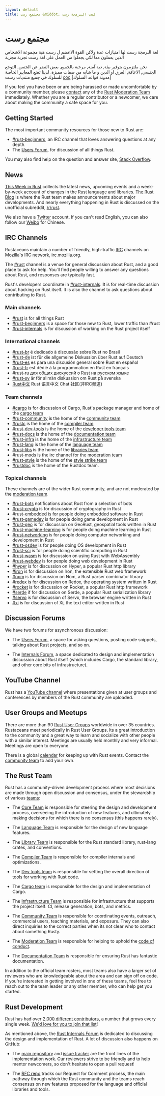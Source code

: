 ```yaml
---
layout: default
title: مجتمع رست &middot; لغت البرمجة رست
---
```


# مجتمع رست

لغة البرمجة رست لها امتيازات عدة ولاكن القوة الاعضم ل رست هية
مجموعة الاشخاص الذين يعملون معا لكي يجعلوا من العمل على لغة
رست تجربة مجزية


نحن ملتزمون بتوفير بيئة, دية آمنة, مرحبة بالجميع, بغض النضر عن الجنس,
 التوجع الجنسي, الاعاقة, العرق او الدين و ما شابه من صفات مميزة.
لدينا تضع المعايير الخاصة للسلوك في جميع منتديات رست [coc].[مدونة قواعد السلوك]


If you feel you have been or are
being harassed or made uncomfortable by a community member, please
[contact][mod_team_email] any of the [Rust Moderation Team][mod_team]
immediately. Whether you are a regular contributor or a newcomer, we
care about making the community a safe space for you.

[coc]: conduct.html
[mod_team_email]: mailto:rust-mods@rust-lang.org

## Getting Started

The most important community resources for those new to Rust are:

- [#rust-beginners][beginners_irc], an IRC channel that
  loves answering questions at any depth.
- The [Users Forum][users_forum], for discussion of all
  things Rust.

You may also find help on the question and answer site, [Stack Overflow][stack_overflow].

[stack_overflow]: https://stackoverflow.com/questions/tagged/rust

## News

[This Week in Rust][twir] collects the latest news, upcoming events
and a week-by-week account of changes in the Rust language and
libraries. [The Rust Blog][rust_blog] is where the Rust team makes
announcements about major developments. And nearly everything happening in
Rust is discussed on the unofficial subreddit, [/r/rust][reddit].

We also have a [Twitter][twitter] account.
If you can't read English, you can also follow our [Weibo][weibo] for Chinese.

[twir]: https://this-week-in-rust.org/
[rust_blog]: http://blog.rust-lang.org/
[reddit]: https://www.reddit.com/r/rust
[reddit_coc]: https://www.reddit.com/r/rust/comments/2rvrzx/our_code_of_conduct_please_read/
[twitter]: https://twitter.com/rustlang
[weibo]: http://weibo.com/u/5616913483

## IRC Channels

Rustaceans maintain a number of friendly, high-traffic [IRC] channels on Mozilla's IRC network, irc.mozilla.org.

The [#rust][rust_irc] channel is a venue for general
discussion about Rust, and a good place to ask for help. You'll find
people willing to answer any questions about Rust, and
responses are typically fast.

Rust's developers coordinate in [#rust-internals][internals_irc]. It is for
real-time discussion about hacking on Rust itself. It is also the channel
to ask questions about contributing to Rust.

### Main channels

- [#rust][rust_irc] is for all things Rust
- [#rust-beginners][beginners_irc] is a space for those new to Rust, lower traffic than #rust
- [#rust-internals][internals_irc] is for discussion of working on the Rust project itself

### International channels

- [#rust-br][br_irc] é dedicado à discussão sobre Rust no Brasil
- [#rust-de][de_irc] ist für die allgemeine Diskussion über Rust auf Deutsch
- [#rust-es][es_irc] es para una discusión general sobre Rust en español
- [#rust-fr][fr_irc] est dédié à la programmation en Rust en français
- [#rust-ru][ru_irc] для общих дискуссий о Rust на русском языке
- [#rust-sv](https://chat.mibbit.com/?server=irc.mozilla.org&channel=%23rust-sv) är för allmän diskussion om Rust på svenska
- [Rust中文][cn_org] Rust 语言中文 Chat 社区(非IRC频道)

### Team channels

- [#cargo][cargo_irc] is for discussion of Cargo, Rust's package manager and home of the [cargo team][cargo_team]
- [#rust-community][community_irc] is the home of the [community team][community_team]
- [#rustc][rustc_irc] is the home of the [compiler team][compiler_team]
- [#rust-dev-tools][dev_tools_irc] is the home of the [developer tools team][dev_tools_team]
- [#rust-docs][docs_irc] is the home of the [documentation team][doc_team]
- [#rust-infra][infra_irc] is the home of the [infrastructure team][infra_team]
- [#rust-lang][lang_irc] is the home of the [language team][language_team]
- [#rust-libs][libs_irc] is the home of the [libraries team][library_team]
- [#rust-mods][mod_irc] is the irc channel for the [moderation team][mod_team]
- [#rust-style][style_irc] is the home of the [style strike team][style_team]
- [#rustdoc][rustdoc_irc] is the home of the Rustdoc team.

### Topical channels

These channels are of the wider Rust community, and are not moderated by the [moderation team][mod_team].

- [#rust-bots][bots_irc] notifications about Rust from a selection of bots
- [#rust-crypto][crypto_irc] is for discussion of cryptography in Rust
- [#rust-embedded][embedded_irc] is for people doing embedded software in Rust
- [#rust-gamedev][gamedev_irc] is for people doing game development in Rust
- [#rust-geo][rustgeo_irc] is for discussion on GeoRust, geospatial tools written in Rust
- [#rust-machine-learning][machine_learning_irc] is for people doing machine learning in Rust
- [#rust-networking][networking_irc] is for people doing computer networking and development in Rust
- [#rust-osdev][osdev_irc] is for people doing OS development in Rust
- [#rust-sci][sci_irc] is for people doing scientific computing in Rust
- [#rust-wasm][wasm_irc] is for discussion on using Rust with WebAssembly
- [#rust-webdev][webdev_irc] is for people doing web development in Rust
- [#hyper][hyper_irc] is for discussion on Hyper, a popular Rust http library
- [#iron][iron_irc] is for discussion on Iron, the extensible Rust web framework
- [#nom][nom_irc] is for discussion on Nom, a Rust parser combinator library
- [#redox][redox_irc] is for discussion on Redox, the operating system written in Rust
- [#rocket][rocket_irc] is for discussion on Rocket, a popular Rust http framework
- [#serde][serde_irc] if for discussion on Serde, a popular Rust serialization library
- [#servo][servo_irc] is for discussion of Servo, the browser engine written in Rust
- [#xi][xi_irc] is for discussion of Xi, the text editor written in Rust

[IRC]: https://en.wikipedia.org/wiki/Internet_Relay_Chat
[beginners_irc]: https://chat.mibbit.com/?server=irc.mozilla.org&channel=%23rust-beginners
[bots_irc]: https://chat.mibbit.com/?server=irc.mozilla.org&channel=%23rust-bots
[br_irc]: https://chat.mibbit.com/?server=irc.mozilla.org&channel=%23rust-br
[cargo_irc]: https://chat.mibbit.com/?server=irc.mozilla.org&channel=%23cargo
[cn_org]: https://chat.rust-china.org/
[community_irc]: https://chat.mibbit.com/?server=irc.mozilla.org&channel=%23rust-community
[crypto_irc]: https://chat.mibbit.com/?server=irc.mozilla.org&channel=%23rust-crypto
[de_irc]: https://chat.mibbit.com/?server=irc.mozilla.org&channel=%23rust-de
[es_irc]: https://chat.mibbit.com/?server=irc.mozilla.org&channel=%23rust-es
[embedded_irc]: https://chat.mibbit.com/?server=irc.mozilla.org&channel=%23rust-embedded
[fr_irc]: https://chat.mibbit.com/?server=irc.mozilla.org&channel=%23rust-fr
[gamedev_irc]: https://chat.mibbit.com/?server=irc.mozilla.org&channel=%23rust-gamedev
[internals_irc]: https://chat.mibbit.com/?server=irc.mozilla.org&channel=%23rust-internals
[lang_irc]: https://chat.mibbit.com/?server=irc.mozilla.org&channel=%23rust-lang
[libs_irc]: https://chat.mibbit.com/?server=irc.mozilla.org&channel=%23rust-libs
[networking_irc]: https://chat.mibbit.com/?server=irc.mozilla.org&channel=%23rust-networking
[osdev_irc]: https://chat.mibbit.com/?server=irc.mozilla.org&channel=%23rust-osdev
[ru_irc]: https://chat.mibbit.com/?server=irc.mozilla.org&channel=%23rust-ru
[rust_irc]: https://chat.mibbit.com/?server=irc.mozilla.org&channel=%23rust
[rustc_irc]: https://chat.mibbit.com/?server=irc.mozilla.org&channel=%23rustc
[servo_irc]: https://chat.mibbit.com/?server=irc.mozilla.org&channel=%23servo
[webdev_irc]: https://chat.mibbit.com/?server=irc.mozilla.org&channel=%23rust-webdev
[docs_irc]: https://chat.mibbit.com/?server=irc.mozilla.org&channel=%23rust-docs
[xi_irc]: https://chat.mibbit.com/?server=irc.mozilla.org&channel=%23xi
[dev_tools_irc]: https://chat.mibbit.com/?server=irc.mozilla.org&channel=%23rust-dev-tools
[style_irc]: https://chat.mibbit.com/?server=irc.mozilla.org&channel=%23style
[style_team]: team.html#Style-team
[mod_irc]: https://chat.mibbit.com/?server=irc.mozilla.org&channel=%23mods
[machine_learning_irc]: https://chat.mibbit.com/?server=irc.mozilla.org&channel=%23rust-machine-learning
[hyper_irc]: https://chat.mibbit.com/?server=irc.mozilla.org&channel=%23hyper
[iron_irc]: https://chat.mibbit.com/?server=irc.mozilla.org&channel=%23iron
[redox_irc]: https://chat.mibbit.com/?server=irc.mozilla.org&channel=%23redox
[nom_irc]: https://chat.mibbit.com/?server=irc.mozilla.org&channel=%23nom
[infra_irc]: https://chat.mibbit.com/?server=irc.mozilla.org&channel=%23rust-infra
[rustgeo_irc]: https://chat.mibbit.com/?server=irc.mozilla.org&channel=%23rust-geo
[rocket_irc]: https://chat.mibbit.com/?server=irc.mozilla.org&channel=%23rocket
[serde_irc]: https://chat.mibbit.com/?server=irc.mozilla.org&channel=%23serde
[sci_irc]: https://chat.mibbit.com/?server=irc.mozilla.org&channel=%23rust-sci
[wasm_irc]: https://chat.mibbit.com/?server=irc.mozilla.org&channel=%23rust-wasm
[rustdoc_irc]: https://chat.mibbit.com/?server=irc.mozilla.org&channel=%23rustdoc

## Discussion Forums

We have two forums for asynchronous discussion:

- The [Users Forum][users_forum], a space for asking questions, posting code
  snippets, talking about Rust projects, and so on.

- The [Internals Forum][internals_forum], a space dedicated to design and
  implementation discussion about Rust itself (which includes Cargo, the
  standard library, and other core bits of infrastructure).

[users_forum]: https://users.rust-lang.org/
[internals_forum]: https://internals.rust-lang.org/

## YouTube Channel

Rust has a [YouTube channel][youtube_channel] where presentations
given at user groups and conferences by members of the Rust community
are uploaded.

[youtube_channel]: https://www.youtube.com/channel/UCaYhcUwRBNscFNUKTjgPFiA

## User Groups and Meetups

There are more than 90 [Rust User Groups][user_group] worldwide in
over 35 countries. Rustaceans meet periodically in Rust User Groups.
Its a great introduction to the community and a great way to learn and
socialize with other people with a similar interest. Meetings are
usually held monthly and very informal. Meetings are open to everyone.

There is a global [calendar][calendar] for keeping up with Rust events.
Contact the [community team][community_team] to add your own.

[user_group]: ./user-groups.html
[calendar]: https://www.google.com/calendar/embed?src=apd9vmbc22egenmtu5l6c5jbfc@group.calendar.google.com

## The Rust Team

Rust has a community-driven development process where most decisions are made
through open discussion and consensus, under the stewardship of various
[teams][teams]:

* The [Core Team][core_team] is responsible for steering the design and
development process, overseeing the introduction of new features, and ultimately
making decisions for which there is no consensus (this happens rarely).

* The [Language Team][language_team] is responsible for the
  design of new language features.

* The [Library Team][library_team] is responsible for the Rust standard
library, rust-lang crates, and conventions.

* The [Compiler Team][compiler_team] is responsible for compiler internals and
optimizations.

* The [Dev tools team][dev_tools_team] is responsible for setting the overall
  direction of tools for working with Rust code.

* The [Cargo team][cargo_team] is responsible for the design and implementation of Cargo.

* The [Infrastructure Team][infra_team] is responsible for infrastructure that supports
  the project itself: CI, release generation, bots, and metrics.

* The [Community Team][community_team] is responsible for coordinating events,
outreach, commercial users, teaching materials, and exposure. They can also
direct inquiries to the correct parties when its not clear who to contact
about something Rusty.

* The [Moderation Team][mod_team] is responsible for helping to uphold the
[code of conduct][coc].

* The [Documentation Team][doc_team] is responsible for ensuring Rust has
  fantastic documentation.

In addition to the official team rosters, most teams also have a larger set
of reviewers who are knowledgeable about the area and can sign off on
code. If you're interested in getting involved in one of these teams,
feel free to reach out to the team leader or any other member, who can
help get you started.

[teams]: team.html
[core_team]: team.html#Core-team
[language_team]: team.html#Language-design-team
[library_team]: team.html#Library-team
[compiler_team]: team.html#Compiler-team
[dev_tools_team]: team.html#Dev-tools-team
[cargo_team]: team.html#Cargo-team
[community_team]: team.html#Community-team
[mod_team]: team.html#Moderation-team
[doc_team]: team.html#Documentation-team
[infra_team]: team.html#Infrastructure-team

## Rust Development

Rust has had over [2,000 different contributors][authors], a number that grows
every single week. [We'd love for you to join that list][contribute]!

As mentioned above, the [Rust Internals Forum][internals_forum] is dedicated to
discussing the design and implementation of Rust. A lot of discussion also
happens on GitHub:

- The [main repository][github] and [issue tracker][issue_tracking] are the
  front lines of the implementation work. Our reviewers strive to be friendly
  and to help mentor newcomers, so don't hesitate to open a pull request!

- The [RFC repo][rfcs] tracks our Request for Comment process, the main pathway
  through which the Rust community and the teams reach consensus on new
  features proposed for the language and official libraries and tools.

[authors]: https://thanks.rust-lang.org/rust/all-time
[contribute]: contribute.html
[github]: https://github.com/rust-lang/rust
[rfcs]: https://github.com/rust-lang/rfcs
[issue_tracking]: https://github.com/rust-lang/rust/issues
